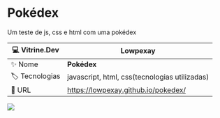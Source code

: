 # Pokédex

Um teste de js, css e html com uma pokédex

| :computer: Vitrine.Dev |  Lowpexay   |
| -------------  | --- |
| :sparkles: Nome        | **Pokédex**
| :label: Tecnologias | javascript, html, css(tecnologias utilizadas)
| :rocket: URL       | https://lowpexay.github.io/pokedex/

![](https://i0.wp.com/thewestnews.com/wp-content/uploads/2022/01/Sycamore_Mega_Garchomp.webp?fit=1566%2C881&ssl=1)


